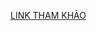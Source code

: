 [LINK THAM KHẢO](https://drive.google.com/file/d/1wUxSlgE2m8kbC1CbLR88z3F063IO-AZS/view?usp=drive_link)

